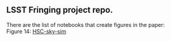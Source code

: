 ## LSST Fringing project repo.

There are the list of notebooks that create figures in the paper: \
Figure 14: [HSC-sky-sim](https://github.com/Zhiyuan-G/LSSTFringe/blob/main/notebooks/HSC-sky-sim.ipynb)
